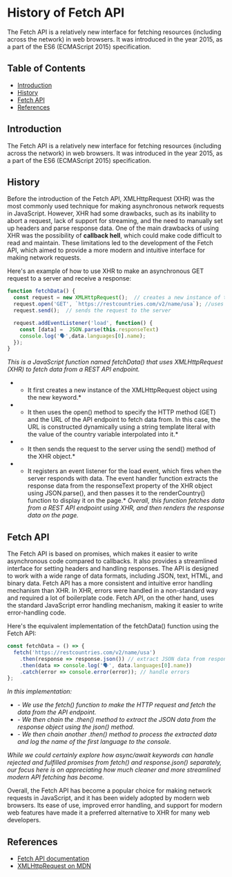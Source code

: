 # History of Fetch API 

The Fetch API is a relatively new interface for fetching resources (including across the network) in web browsers. It was introduced in the year 2015, as a part of the ES6 (ECMAScript 2015) specification.


## Table of Contents
- [Introduction](#introduction)
- [History](#history)
- [Fetch API](#fetchapi)
- [References](#references) 

## Introduction
The Fetch API is a relatively new interface for fetching resources (including across the network) in web browsers. It was introduced in the year 2015, as a part of the ES6 (ECMAScript 2015) specification.


## History
Before the introduction of the Fetch API, XMLHttpRequest (XHR) was the most commonly used technique for making asynchronous network requests in JavaScript. However, XHR had some drawbacks, such as its inability to abort a request, lack of support for streaming, and the need to manually set up headers and parse response data. One of the main drawbacks of using XHR was the possibility of __callback hell__, which could make code difficult to read and maintain. These limitations led to the development of the Fetch API, which aimed to provide a more modern and intuitive interface for making network requests.

Here's an example of how to use XHR to make an asynchronous GET request to a server and receive a response:

```javascript
function fetchData() {
  const request = new XMLHttpRequest();  // creates a new instance of the XMLHttpRequest object using the new keyword
  request.open('GET', `https://restcountries.com/v2/name/usa`); //uses open() method to specify the HTTP method (GET) and the URL of the API endpoint to fetch    data from
  request.send();  // sends the request to the server

  request.addEventListener('load', function() { 
    const [data] =  JSON.parse(this.responseText) 
    console.log('🗣️',data.languages[0].name);  
  });
}
```
*This is a JavaScript function named fetchData() that uses XMLHttpRequest (XHR) to fetch data from a REST API endpoint.*
* * It first creates a new instance of the XMLHttpRequest object using the new keyword.*
* * It then uses the open() method to specify the HTTP method (GET) and the URL of the API endpoint to fetch data from. In this case, the URL is constructed dynamically using a string template literal with the value of the country variable interpolated into it.*
* * It then sends the request to the server using the send() method of the XHR object.*
* * It registers an event listener for the load event, which fires when the server responds with data. The event handler function extracts the response data from the responseText property of the XHR object using JSON.parse(), and then passes it to the renderCountry() function to display it on the page.*
*Overall, this function fetches data from a REST API endpoint using XHR, and then renders the response data on the page.*

## Fetch API
The Fetch API is based on promises, which makes it easier to write asynchronous code compared to callbacks. It also provides a streamlined interface for setting headers and handling responses. The API is designed to work with a wide range of data formats, including JSON, text, HTML, and binary data. Fetch API has a more consistent and intuitive error handling mechanism than XHR. In XHR, errors were handled in a non-standard way and required a lot of boilerplate code. Fetch API, on the other hand, uses the standard JavaScript error handling mechanism, making it easier to write error-handling code.

Here's the equivalent implementation of the fetchData() function using the Fetch API:

```javascript
const fetchData = () => {
  fetch('https://restcountries.com/v2/name/usa')
    .then(response => response.json()) // extract JSON data from response object
    .then(data => console.log('🗣️', data.languages[0].name))
    .catch(error => console.error(error)); // handle errors
};
```
*In this implementation:*
* *- We use the fetch() function to make the HTTP request and fetch the data from the API endpoint.*
* *- We then chain the .then() method to extract the JSON data from the response object using the json() method.*
* *- We then chain another .then() method to process the extracted data and log the name of the first language to the console.*

*While we could certainly explore how async/await keywords can handle rejected and fulfilled promises from fetch() and response.json() separately, our focus here is on appreciating how much cleaner and more streamlined modern API fetching has become.*



Overall, the Fetch API has become a popular choice for making network requests in JavaScript, and it has been widely adopted by modern web browsers. Its ease of use, improved error handling, and support for modern web features have made it a preferred alternative to XHR for many web developers.


## References
- [Fetch API documentation](https://developer.mozilla.org/en-US/docs/Web/API/Fetch_API)
- [XMLHttpRequest on MDN](https://developer.mozilla.org/en-US/docs/Web/API/XMLHttpRequest)
